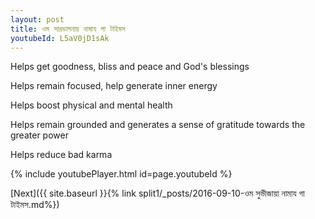 ```yaml
---
layout: post
title: ওম সারভাগনায় নামায গা টাইমস
youtubeId: L5aV0jD1sAk
---
```

 
 
Helps get goodness, bliss and peace and God's blessings
 
Helps remain focused, help generate inner energy 
 
Helps boost physical and mental health 
 
Helps remain grounded and generates a sense of gratitude towards the greater power 
 
Helps reduce bad karma
 
 
 
 


{% include youtubePlayer.html id=page.youtubeId %}
 
[Next]({{ site.baseurl }}{% link  split1/_posts/2016-09-10-ওম সুভীজায়া নামায গা টাইমস.md%})
 
